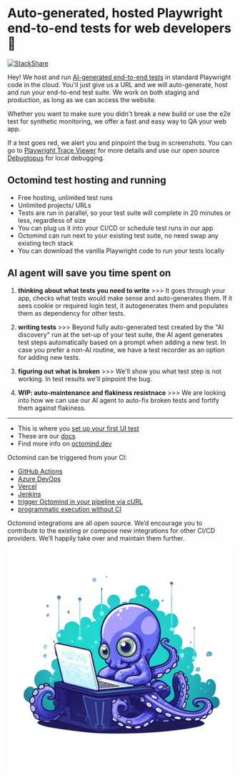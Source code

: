 # Auto-generated, hosted Playwright end-to-end tests for web developers 🐙 

[![StackShare](http://img.shields.io/badge/tech-stack-0690fa.svg?style=flat)](https://stackshare.io/octomind-gmbh/automagically)

Hey! We host and run [AI-generated end-to-end tests](https://www.octomind.dev/) in standard Playwright code in the cloud. You'll just give us a URL and we will auto-generate, host and run your end-to-end test suite. We work on both staging and production, as long as we can access the website.  

Whether you want to make sure you didn't break a new build or use the e2e test for synthetic monitoring, we offer a fast and easy way to QA your web app. 

If a test goes red, we alert you and pinpoint the bug in screenshots. You can go to [Playwright Trace Viewer](https://playwright.dev/docs/trace-viewer) for more details and use our open source [Debugtopus](https://github.com/OctoMind-dev) for local debugging.     

## Octomind test hosting and running
- Free hosting, unlimited test runs
- Unlimited projects/ URLs
- Tests are run in parallel, so your test suite will complete in 20 minutes or less, regardless of size
- You can plug us it into your CI/CD or schedule test runs in our app
- Octomind can run next to your existing test suite, no need swap any existing tech stack
- You can download the vanilla Playwright code to run your tests locally

## AI agent will save you time spent on 

1. **thinking about what tests you need to write** >>> It goes through your app, checks what tests would make sense and auto-generates them. If it sees cookie or required login test, it autogenerates them and populates them as dependency for other tests.

2. **writing tests** >>> Beyond fully auto-generated test created by the "AI discovery" run at the set-up of your test suite, the AI agent generates test steps automatically based on a prompt when adding a new test. In case you prefer a non-AI routine, we have a test recorder as an option for adding new tests. 

3. **figuring out what is broken** >>> We'll show you what test step is not working. In test results we'll pinpoint the bug.  

4. **WIP: auto-maintenance and flakiness resistnace** >>> We are looking into how we can use our AI agent to auto-fix broken tests and fortify them against flakiness. 

***

* This is where you [set up your first UI test](https://app.octomind.dev/setup/url?utm_source=github&utm_medium=txt-lnk) 
* These are our [docs](https://octomind.dev/docs)
* Find more info on [octomind.dev](https://www.octomind.dev/)

Octomind can be triggered from your CI:  
* [GitHub Actions](https://github.com/OctoMind-dev/automagically-action-execute)
* [Azure DevOps](https://github.com/OctoMind-dev/automagically-azure-devops-task-execute)
* [Vercel](https://github.com/OctoMind-dev/vercel-actions-example)
* [Jenkins](https://github.com/OctoMind-dev/jenkins-integration)
* [trigger Octomind in your pipeline via cURL](https://octomind.dev/docs/integrations/quickstart-Other)
* [programmatic execution without CI](https://octomind.dev/docs/execution-without-ci) 

Octomind integrations are all open source. We’d encourage you to contribute to the existing or compose new integrations for other CI/CD providers. We’ll happily take over and maintain them further.

<p align="center">
  <img width="500px" src="https://github.com/OctoMind-dev/.github/blob/main/profile/baby-octopus.png" />
</p>
